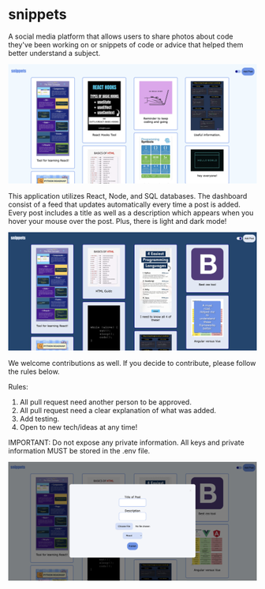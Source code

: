 # snippets

A social media platform that allows users to share photos about code they've been working on or snippets of code or advice that helped them better understand a subject.

<img src="./assets/snippetsMainPage.png" />

This application utilizes React, Node, and SQL databases. The dashboard consist of a feed that updates automatically every time a post is added. Every post includes a title as well as a description which appears when you hover your mouse over the post. Plus, there is light and dark mode!

<img src="./assets/SnippetsDarkMode.png" />

We welcome contributions as well. If you decide to contribute, please follow the rules below.

Rules:

1. All pull request need another person to be approved. 
2. All pull request need a clear explanation of what was added.
3. Add testing.
4. Open to new tech/ideas at any time!

IMPORTANT: Do not expose any private information. All keys and private information MUST be stored in the .env file.

<img src="./assets/SnippetsForm.png" />
